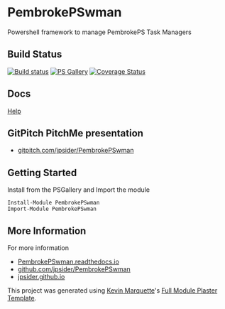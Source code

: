# PembrokePSwman

Powershell framework to manage PembrokePS Task Managers

## Build Status

[![Build status](https://ci.appveyor.com/api/projects/status/github/jpsider/PembrokePSwman?branch=master&svg=true)](https://ci.appveyor.com/project/JustinSider/PembrokePSwman)
[![PS Gallery](https://img.shields.io/badge/install-PS%20Gallery-blue.svg)](https://www.powershellgallery.com/packages/PembrokePSwman/)
[![Coverage Status](https://coveralls.io/repos/github/jpsider/PembrokePSwman/badge.svg?branch=master)](https://coveralls.io/github/jpsider/PembrokePSwman?branch=master)

## Docs  

[Help](https://github.com/jpsider/PembrokePSwman/tree/master/docs)

## GitPitch PitchMe presentation

* [gitpitch.com/jpsider/PembrokePSwman](https://gitpitch.com/jpsider/PembrokePSwman)

## Getting Started

Install from the PSGallery and Import the module

    Install-Module PembrokePSwman
    Import-Module PembrokePSwman


## More Information

For more information

* [PembrokePSwman.readthedocs.io](http://PembrokePSwman.readthedocs.io)
* [github.com/jpsider/PembrokePSwman](https://github.com/jpsider/PembrokePSwman)
* [jpsider.github.io](https://jpsider.github.io)


This project was generated using [Kevin Marquette](http://kevinmarquette.github.io)'s [Full Module Plaster Template](https://github.com/KevinMarquette/PlasterTemplates/tree/master/FullModuleTemplate).
